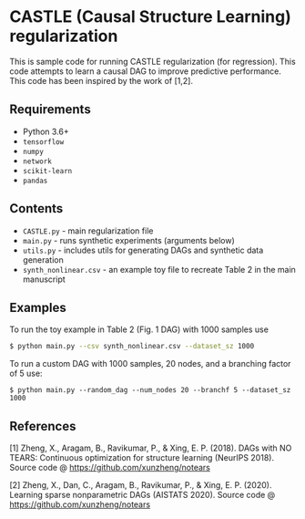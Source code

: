 # CASTLE (Causal Structure Learning) regularization

This is sample code for running CASTLE regularization (for regression).  This code attempts to learn a causal DAG to improve predictive performance.  
This code has been inspired by the work of [1,2].

## Requirements 

- Python 3.6+
- `tensorflow`
- `numpy`
- `network`
- `scikit-learn`
- `pandas`

## Contents

- `CASTLE.py` - main regularization file
- `main.py` - runs synthetic experiments (arguments below)
- `utils.py` - includes utils for generating DAGs and synthetic data generation
- `synth_nonlinear.csv` - an example toy file to recreate Table 2 in the main manuscript

## Examples

To run the toy example in Table 2 (Fig. 1 DAG) with 1000 samples use
```bash
$ python main.py --csv synth_nonlinear.csv --dataset_sz 1000
```

To run a custom DAG with 1000 samples, 20 nodes, and a branching factor of 5 use:
```
$ python main.py --random_dag --num_nodes 20 --branchf 5 --dataset_sz 1000
```

## References

[1] Zheng, X., Aragam, B., Ravikumar, P., & Xing, E. P. (2018). DAGs with NO TEARS: Continuous optimization for structure learning (NeurIPS 2018). Source code @ https://github.com/xunzheng/notears

[2] Zheng, X., Dan, C., Aragam, B., Ravikumar, P., & Xing, E. P. (2020). Learning sparse nonparametric DAGs (AISTATS 2020). Source code @ https://github.com/xunzheng/notears
